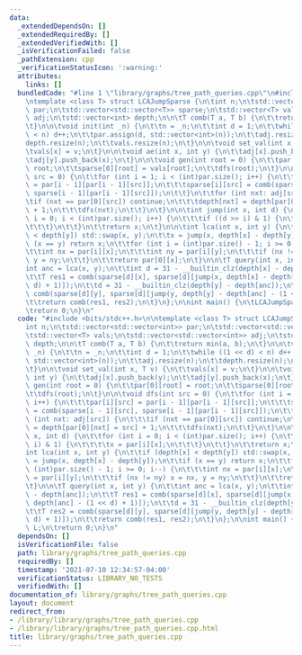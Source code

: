 ```yaml
---
data:
  _extendedDependsOn: []
  _extendedRequiredBy: []
  _extendedVerifiedWith: []
  _isVerificationFailed: false
  _pathExtension: cpp
  _verificationStatusIcon: ':warning:'
  attributes:
    links: []
  bundledCode: "#line 1 \"library/graphs/tree_path_queries.cpp\"\n#include <bits/stdc++.h>\n\
    \ntemplate <class T> struct LCAJumpSparse {\n\tint n;\n\tstd::vector<std::vector<int>>\
    \ par;\n\tstd::vector<std::vector<T>> sparse;\n\tstd::vector<T> vals;\n\tstd::vector<std::vector<int>>\
    \ adj;\n\tstd::vector<int> depth;\n\n\tT comb(T a, T b) {\n\t\treturn min(a, b);\n\
    \t}\n\n\tvoid init(int _n) {\n\t\tn = _n;\n\t\tint d = 1;\n\t\twhile ((1 << d)\
    \ < n) d++;\n\t\tpar.assign(d, std::vector<int>(n));\n\t\tadj.resize(n);\n\t\t\
    depth.resize(n);\n\t\tvals.resize(n);\n\t}\n\n\tvoid set_val(int x, T v) {\n\t\
    \tvals[x] = v;\n\t}\n\n\tvoid ae(int x, int y) {\n\t\tadj[x].push_back(y);\n\t\
    \tadj[y].push_back(x);\n\t}\n\n\tvoid gen(int root = 0) {\n\t\tpar[0][root] =\
    \ root;\n\t\tsparse[0][root] = vals[root];\n\t\tdfs(root);\n\t}\n\n\tvoid dfs(int\
    \ src = 0) {\n\t\tfor (int i = 1; i < (int)par.size(); i++) {\n\t\t\tpar[i][src]\
    \ = par[i - 1][par[i - 1][src]];\n\t\t\tsparse[i][src] = comb(sparse[i - 1][src],\
    \ sparse[i - 1][par[i - 1][src]]);\n\t\t}\n\t\tfor (int nxt: adj[src]) {\n\t\t\
    \tif (nxt == par[0][src]) continue;\n\t\t\tdepth[nxt] = depth[par[0][nxt] = src]\
    \ + 1;\n\t\t\tdfs(nxt);\n\t\t}\n\t}\n\n\tint jump(int x, int d) {\n\t\tfor (int\
    \ i = 0; i < (int)par.size(); i++) {\n\t\t\tif ((d >> i) & 1) {\n\t\t\t\tx = par[i][x];\n\
    \t\t\t}\n\t\t}\n\t\treturn x;\n\t}\n\n\tint lca(int x, int y) {\n\t\tif (depth[x]\
    \ < depth[y]) std::swap(x, y);\n\t\tx = jump(x, depth[x] - depth[y]);\n\t\tif\
    \ (x == y) return x;\n\t\tfor (int i = (int)par.size() - 1; i >= 0; i--) {\n\t\
    \t\tint nx = par[i][x];\n\t\t\tint ny = par[i][y];\n\t\t\tif (nx != ny) x = nx,\
    \ y = ny;\n\t\t}\n\t\treturn par[0][x];\n\t}\n\n\tT query(int x, int y) {\n\t\t\
    int anc = lca(x, y);\n\t\tint d = 31 - __builtin_clz(depth[x] - depth[anc]);\n\
    \t\tT res1 = comb(sparse[d][x], sparse[d][jump(x, depth[x] - depth[anc] - (1 <<\
    \ d) + 1)]);\n\t\td = 31 - __builtin_clz(depth[y] - depth[anc]);\n\t\tT res2 =\
    \ comb(sparse[d][y], sparse[d][jump(y, depth[y] - depth[anc] - (1 << d) + 1)]);\n\
    \t\treturn comb(res1, res2);\n\t}\n};\n\nint main() {\n\tLCAJumpSparse<int> L;\n\
    \treturn 0;\n}\n"
  code: "#include <bits/stdc++.h>\n\ntemplate <class T> struct LCAJumpSparse {\n\t\
    int n;\n\tstd::vector<std::vector<int>> par;\n\tstd::vector<std::vector<T>> sparse;\n\
    \tstd::vector<T> vals;\n\tstd::vector<std::vector<int>> adj;\n\tstd::vector<int>\
    \ depth;\n\n\tT comb(T a, T b) {\n\t\treturn min(a, b);\n\t}\n\n\tvoid init(int\
    \ _n) {\n\t\tn = _n;\n\t\tint d = 1;\n\t\twhile ((1 << d) < n) d++;\n\t\tpar.assign(d,\
    \ std::vector<int>(n));\n\t\tadj.resize(n);\n\t\tdepth.resize(n);\n\t\tvals.resize(n);\n\
    \t}\n\n\tvoid set_val(int x, T v) {\n\t\tvals[x] = v;\n\t}\n\n\tvoid ae(int x,\
    \ int y) {\n\t\tadj[x].push_back(y);\n\t\tadj[y].push_back(x);\n\t}\n\n\tvoid\
    \ gen(int root = 0) {\n\t\tpar[0][root] = root;\n\t\tsparse[0][root] = vals[root];\n\
    \t\tdfs(root);\n\t}\n\n\tvoid dfs(int src = 0) {\n\t\tfor (int i = 1; i < (int)par.size();\
    \ i++) {\n\t\t\tpar[i][src] = par[i - 1][par[i - 1][src]];\n\t\t\tsparse[i][src]\
    \ = comb(sparse[i - 1][src], sparse[i - 1][par[i - 1][src]]);\n\t\t}\n\t\tfor\
    \ (int nxt: adj[src]) {\n\t\t\tif (nxt == par[0][src]) continue;\n\t\t\tdepth[nxt]\
    \ = depth[par[0][nxt] = src] + 1;\n\t\t\tdfs(nxt);\n\t\t}\n\t}\n\n\tint jump(int\
    \ x, int d) {\n\t\tfor (int i = 0; i < (int)par.size(); i++) {\n\t\t\tif ((d >>\
    \ i) & 1) {\n\t\t\t\tx = par[i][x];\n\t\t\t}\n\t\t}\n\t\treturn x;\n\t}\n\n\t\
    int lca(int x, int y) {\n\t\tif (depth[x] < depth[y]) std::swap(x, y);\n\t\tx\
    \ = jump(x, depth[x] - depth[y]);\n\t\tif (x == y) return x;\n\t\tfor (int i =\
    \ (int)par.size() - 1; i >= 0; i--) {\n\t\t\tint nx = par[i][x];\n\t\t\tint ny\
    \ = par[i][y];\n\t\t\tif (nx != ny) x = nx, y = ny;\n\t\t}\n\t\treturn par[0][x];\n\
    \t}\n\n\tT query(int x, int y) {\n\t\tint anc = lca(x, y);\n\t\tint d = 31 - __builtin_clz(depth[x]\
    \ - depth[anc]);\n\t\tT res1 = comb(sparse[d][x], sparse[d][jump(x, depth[x] -\
    \ depth[anc] - (1 << d) + 1)]);\n\t\td = 31 - __builtin_clz(depth[y] - depth[anc]);\n\
    \t\tT res2 = comb(sparse[d][y], sparse[d][jump(y, depth[y] - depth[anc] - (1 <<\
    \ d) + 1)]);\n\t\treturn comb(res1, res2);\n\t}\n};\n\nint main() {\n\tLCAJumpSparse<int>\
    \ L;\n\treturn 0;\n}\n"
  dependsOn: []
  isVerificationFile: false
  path: library/graphs/tree_path_queries.cpp
  requiredBy: []
  timestamp: '2021-07-10 12:34:57-04:00'
  verificationStatus: LIBRARY_NO_TESTS
  verifiedWith: []
documentation_of: library/graphs/tree_path_queries.cpp
layout: document
redirect_from:
- /library/library/graphs/tree_path_queries.cpp
- /library/library/graphs/tree_path_queries.cpp.html
title: library/graphs/tree_path_queries.cpp
---
```

